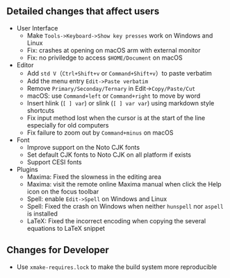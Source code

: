 ## Detailed changes that affect users
+ User Interface
  + Make `Tools->Keyboard->Show key presses` work on Windows and Linux
  + Fix: crashes at opening on macOS arm with external monitor
  + Fix: no priviledge to access `$HOME/Document` on macOS
+ Editor
  + Add `std V`（`Ctrl+Shift+v` or `Command+Shift+v`）to paste verbatim
  + Add the menu entry `Edit->Paste verbatim`
  + Remove `Primary/Seconday/Ternary` in Edit->`Copy/Paste/Cut`
  + macOS: use `Command+left` or `Command+right` to move by word
  + Insert hlink (`[ ] var`) or slink (`[ ] var var`) using markdown style shortcuts
  + Fix input method lost when the cursor is at the start of the line especially for old computers
  + Fix failure to zoom out by `Command+minus` on macOS
+ Font
  + Improve support on the Noto CJK fonts
  + Set default CJK fonts to Noto CJK on all platform if exists
  + Support CESI fonts
+ Plugins
  + Maxima: Fixed the slowness in the editing area
  + Maxima: visit the remote online Maxima manual when click the Help icon on the focus toolbar
  + Spell: enable `Edit->Spell` on Windows and Linux
  + Spell: Fixed the crash on Windows when neither `hunspell` nor `aspell` is installed
  + LaTeX: Fixed the incorrect encoding when copying the several equations to LaTeX snippet

## Changes for Developer
+ Use `xmake-requires.lock` to make the build system more reproducible